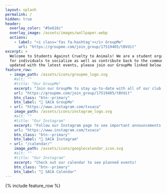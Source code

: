 ```yaml
---
layout: splash
permalink: /
hidden: true
header:
  overlay_color: "#5e616c"
  overlay_image: /assets/images/wallpaper.webp
  actions:
    - label: "<i class='fas fa-hashtag'></i> GroupMe"
      url: "https://groupme.com/join_group/17519405/tBVdit"
excerpt: >
  Welcome to Students Against Cruelty to Animals! We are a student organization at UT Austin that provides a space
  for individuals to socialize as well as contribute back to the community by advocating for veganism. To stay
  updated with the latest events, please join our GroupMe linked below.<br />
feature_row:
  - image_path: /assets/icons/groupme_logo.svg
    #alt: ""
    #title: "Our GroupMe"
    excerpt: "Join our GroupMe to stay up-to-date with all of our club details!"
    url: "https://groupme.com/join_group/17519405/tBVdit"
    btn_class: "btn--primary"
    btn_label: "🔗 SACA GroupMe"
  - url: "https://www.instagram.com/txsaca"
    image_path: /assets/icons/instagram_logo.svg
    #alt: ""
    #title: "Our Instagram"
    excerpt: "Follow our Instagram page to see important announcements!"
    url: "https://www.instagram.com/txsaca"
    btn_class: "btn--primary"
    btn_label: "🔗 SACA Instagram"
  - url: "/calendar/"
    image_path: /assets/icons/googlecalendar_icon.svg
    #alt: ""
    #title: "Our Instagram"
    excerpt: "Check out our calendar to see planned events!                   "
    btn_class: "btn--primary"
    btn_label: "🔗 SACA Calendar"      
---
```


{% include feature_row %}